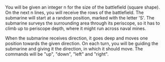 You will be given an integer n for the size of the battlefield (square shape). On the next n lines, you will receive the rows of the battlefield. The submarine will start at a random position, marked with the letter 'S'. The submarine surveys the surrounding area through its periscope, so it has to climb up to periscope depth, where it might run across naval mines. 

When the submarine receives direction, it goes deep and moves one position towards the given direction. On each turn, you will be guiding the submarine and giving it the direction, in which it should move. The commands will be "up", "down", "left" and "right".
